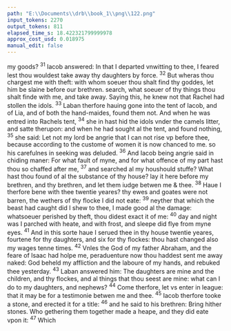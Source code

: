 ```yaml
---
path: "E:\\Documents\\drb\\book_1\\png\\122.png"
input_tokens: 2270
output_tokens: 811
elapsed_time_s: 18.422321799999978
approx_cost_usd: 0.018975
manual_edit: false
---
```

my goods? <sup>31</sup> Iacob answered: In that I departed vnwitting to thee, I feared lest thou wouldest take away thy daughters by force. <sup>32</sup> But wheras thou chargest me with theft: with whom soeuer thou shalt find thy goddes, let him be slaine before our brethren. search, what soeuer of thy things thou shalt finde with me, and take away. Saying this, he knew not that Rachel had stollen the idols. <sup>33</sup> Laban therfore hauing gone into the tent of Iacob, and of Lia, and of both the hand-maides, found them not. And when he was entred into Rachels tent, <sup>34</sup> she in hast hid the idols vnder the camels litter, and satte therupon: and when he had sought al the tent, and found nothing, <sup>35</sup> she said: Let not my lord be angrie that I can not rise vp before thee, because according to the custome of women it is now chanced to me. so his carefulnes in seeking was deluded. <sup>36</sup> And Iacob being angrie said in chiding maner: For what fault of myne, and for what offence of my part hast thou so chaffed after me, <sup>37</sup> and searched al my houshould stuffe? What hast thou found of al the substance of thy house? lay it here before my brethren, and thy brethren, and let them iudge betwen me & thee. <sup>38</sup> Haue I therfore bene with thee twentie yeares? thy ewes and goates were not barren, the wethers of thy flocke I did not eate: <sup>39</sup> neyther that which the beast had caught did I shew to thee, I made good al the damage: whatsoeuer perished by theft, thou didest exact it of me: <sup>40</sup> day and night was I parched with heate, and with frost, and sleepe did flye from myne eyes. <sup>41</sup> And in this sorte haue I serued thee in thy house twentie yeares, fourtene for thy daughters, and six for thy flockes: thou hast changed also my wages tenne times. <sup>42</sup> Vnles the God of my father Abraham, and the feare of Isaac had holpe me, peraduenture now thou haddest sent me away naked: God beheld my affliction and the laboure of my hands, and rebuked thee yesterday. <sup>43</sup> Laban answered him: The daughters are mine and the children, and thy flockes, and al things that thou seest are mine: what can I do to my daughters, and nephews? <sup>44</sup> Come therfore, let vs enter in league: that it may be for a testimonie betwen me and thee. <sup>45</sup> Iacob therfore tooke a stone, and erected it for a title: <sup>46</sup> and he said to his brethren: Bring hither stones. Who gethering them together made a heape, and they did eate vpon it: <sup>47</sup> Which

[^1]: :: Iacob in this iust expostulation was angrie & sinned not. Psal. 4.